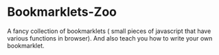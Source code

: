 # Bookmarklets-Zoo
A fancy collection of bookmarklets ( small pieces of javascript that have various functions in browser). And also teach you how to write your own bookmarklet.
